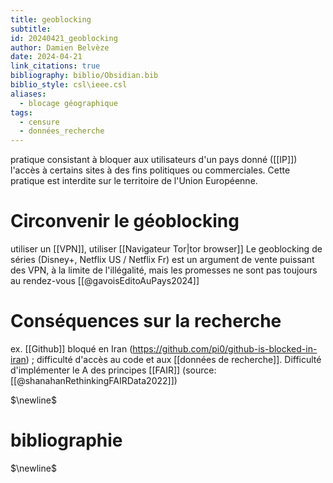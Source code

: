 ```yaml
---
title: geoblocking
subtitle: 
id: 20240421_geoblocking
author: Damien Belvèze
date: 2024-04-21
link_citations: true
bibliography: biblio/Obsidian.bib
biblio_style: csl\ieee.csl
aliases:
  - blocage géographique
tags:
  - censure
  - données_recherche
---
```

pratique consistant à bloquer aux utilisateurs d'un pays donné ([[IP]]) l'accès à certains sites à des fins politiques ou commerciales. Cette pratique est interdite sur le territoire de l'Union Européenne.
# Circonvenir le géoblocking

utiliser un [[VPN]], utiliser [[Navigateur Tor|tor browser]]
Le geoblocking de séries (Disney+, Netflix US / Netflix Fr) est un argument de vente puissant des VPN, à la limite de l'illégalité, mais les promesses ne sont pas toujours au rendez-vous [[@gavoisEditoAuPays2024]]
# Conséquences sur la recherche

ex. [[Github]] bloqué en Iran (https://github.com/pi0/github-is-blocked-in-iran) ; difficulté d'accès au code et aux [[données de recherche]]. Difficulté d'implémenter le A des principes [[FAIR]] (source: [[@shanahanRethinkingFAIRData2022]])



$\newline$
# bibliographie
$\newline$






